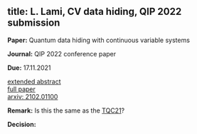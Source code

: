 title: L. Lami, CV data hiding, QIP 2022 submission
---

**Paper:** Quantum data hiding with continuous variable systems  
 
**Journal:** QIP 2022 conference paper

**Due:** 17.11.2021


[extended abstract](REF_lami2021/abstract.pdf)    
[full paper](REF_lami2021/paper.pdf)    
[arxiv: 2102.01100](https://arxiv.org/abs/2102.01100)

**Remark:** Is this the same as the [TQC21](REF_lami2021/tqc_abstract.pdf)?

**Decision:** 

